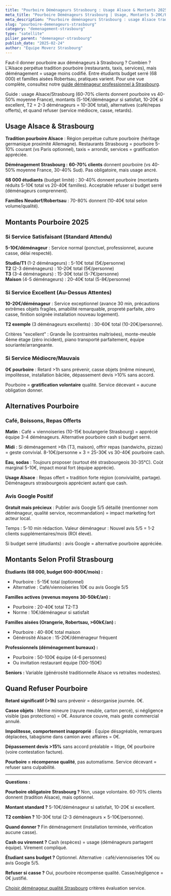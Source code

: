 ```yaml
---
title: "Pourboire Déménageurs Strasbourg : Usage Alsace & Montants 2025"
meta_title: "Pourboire Déménageurs Strasbourg | Usage, Montants 5-20€/Personne"
meta_description: "Pourboire déménageurs Strasbourg : usage Alsace tradition, montants 5-10€/déménageur si satisfait, 10-20€ si excellent. T2 = 2-3 personnes = 10-30€ total. Optionnel."
slug: "pourboire-demenageurs-strasbourg"
category: "demenagement-strasbourg"
type: "satellite"
pilier_parent: "demenageur-strasbourg"
publish_date: "2025-02-24"
author: "Équipe Moverz Strasbourg"
---
```


Faut-il donner pourboire aux déménageurs à Strasbourg ? Combien ? L'Alsace perpétue tradition pourboire (restaurants, taxis, services), mais déménagement = usage moins codifié. Entre étudiants budget serré (68 000) et familles aisées Robertsau, pratiques varient. Pour une vue complète, consultez notre [guide déménageur professionnel à Strasbourg](/blog/demenagement-strasbourg/demenageur-strasbourg).

Guide : usage Alsace/Strasbourg (60-70% clients donnent pourboire vs 40-50% moyenne France), montants (5-10€/déménageur si satisfait, 10-20€ si excellent, T2 = 2-3 déménageurs = 10-30€ total), alternatives (café/repas offerts), et quand refuser (service médiocre, casse, retards).

## Usage Alsace & Strasbourg

**Tradition pourboire Alsace** : Région perpétue culture pourboire (héritage germanique proximité Allemagne). Restaurants Strasbourg = pourboire 5-10% courant (vs Paris optionnel), taxis = arrondir, services = gratification appréciée.

**Déménagement Strasbourg :** **60-70% clients** donnent pourboire (vs 40-50% moyenne France, 30-40% Sud). Pas obligatoire, mais usage ancré.

**68 000 étudiants** (budget limité) : 30-40% donnent pourboire (montants réduits 5-10€ total vs 20-40€ familles). Acceptable refuser si budget serré (déménageurs comprennent).

**Familles Neudorf/Robertsau** : 70-80% donnent (10-40€ total selon volume/qualité).

## Montants Pourboire 2025

### Si Service Satisfaisant (Standard Attendu)

**5-10€/déménageur** : Service normal (ponctuel, professionnel, aucune casse, délai respecté).

**Studio/T1** (1-2 déménageurs) : 5-10€ total (5€/personne)  
**T2** (2-3 déménageurs) : 10-20€ total (5€/personne)  
**T3** (3-4 déménageurs) : 15-30€ total (5-7€/personne)  
**Maison** (4-5 déménageurs) : 20-40€ total (5-8€/personne)

### Si Service Excellent (Au-Dessus Attentes)

**10-20€/déménageur** : Service exceptionnel (avance 30 min, précautions extrêmes objets fragiles, amabilité remarquable, propreté parfaite, zéro casse, finition soignée installation nouveau logement).

**T2 exemple** (3 déménageurs excellents) : 30-60€ total (10-20€/personne).

Critères "excellent" : Grande Île (contraintes maîtrisées), monte-meuble 4ème étage (zéro incident), piano transporté parfaitement, équipe souriante/arrangeante.

### Si Service Médiocre/Mauvais

**0€ pourboire** : Retard >1h sans prévenir, casse objets (même mineure), impolitesse, installation bâclée, dépassement devis >10% sans accord.

Pourboire = **gratification volontaire** qualité. Service décevant = aucune obligation donner.

## Alternatives Pourboire

### Café, Boissons, Repas Offerts

**Matin** : Café + viennoiseries (10-15€ boulangerie Strasbourg) = apprécié équipe 3-4 déménageurs. Alternative pourboire cash si budget serré.

**Midi** : Si déménagement >6h (T3, maison), offrir repas (sandwichs, pizzas) = geste convivial. 8-10€/personne × 3 = 25-30€ vs 30-40€ pourboire cash.

**Eau, sodas** : Toujours proposer (surtout été strasbourgeois 30-35°C). Coût marginal 5-10€, impact moral fort (équipe apprécie).

**Usage Alsace** : Repas offert = tradition forte région (convivialité, partage). Déménageurs strasbourgeois apprécient autant que cash.

### Avis Google Positif

**Gratuit mais précieux** : Publier avis Google 5/5 détaillé (mentionner nom déménageur, qualité service, recommandation) = impact marketing fort acteur local.

Temps : 5-10 min rédaction. Valeur déménageur : Nouvel avis 5/5 = 1-2 clients supplémentaires/mois (ROI élevé).

Si budget serré (étudiants) : avis Google = alternative pourboire appréciée.

## Montants Selon Profil Strasbourg

**Étudiants (68 000, budget 600-800€/mois) :**
- Pourboire : 5-15€ total (optionnel)
- Alternative : Café/viennoiseries 10€ ou avis Google 5/5

**Familles actives (revenus moyens 30-50k€/an) :**
- Pourboire : 20-40€ total T2-T3
- Norme : 10€/déménageur si satisfait

**Familles aisées (Orangerie, Robertsau, >60k€/an) :**
- Pourboire : 40-80€ total maison
- Générosité Alsace : 15-20€/déménageur fréquent

**Professionnels (déménagement bureaux) :**
- Pourboire : 50-100€ équipe (4-6 personnes)
- Ou invitation restaurant équipe (100-150€)

**Seniors :** Variable (générosité traditionnelle Alsace vs retraites modestes).

## Quand Refuser Pourboire

**Retard significatif (>1h)** sans prévenir = désorganise journée. 0€.

**Casse objets** : Même mineure (rayure meuble, carton percé), si négligence visible (pas protections) = 0€. Assurance couvre, mais geste commercial annulé.

**Impolitesse, comportement inapproprié** : Équipe désagréable, remarques déplacées, tabagisme dans camion avec affaires = 0€.

**Dépassement devis >15%** sans accord préalable = litige, 0€ pourboire (voire contestation facture).

**Pourboire = récompense qualité**, pas automatisme. Service décevant = refuser sans culpabilité.

---

**Questions :**

**Pourboire obligatoire Strasbourg ?** Non, usage volontaire. 60-70% clients donnent (tradition Alsace), mais optionnel.

**Montant standard ?** 5-10€/déménageur si satisfait, 10-20€ si excellent.

**T2 combien ?** 10-30€ total (2-3 déménageurs × 5-10€/personne).

**Quand donner ?** Fin déménagement (installation terminée, vérification aucune casse).

**Cash ou virement ?** Cash (espèces) = usage (déménageurs partagent équipe). Virement compliqué.

**Étudiant sans budget ?** Optionnel. Alternative : café/viennoiseries 10€ ou avis Google 5/5.

**Refuser si casse ?** Oui, pourboire récompense qualité. Casse/négligence = 0€ justifié.

[Choisir déménageur qualité Strasbourg](/blog/satellites/choisir-demenageur-strasbourg) critères évaluation service.


